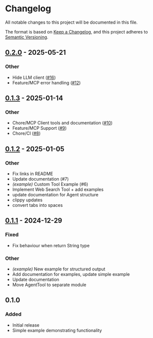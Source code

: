 # Changelog

All notable changes to this project will be documented in this file.

The format is based on [Keep a Changelog](https://keepachangelog.com/en/1.0.0/),
and this project adheres to [Semantic Versioning](https://semver.org/spec/v2.0.0.html).

## [0.2.0](https://github.com/AdamStrojek/rust-agentai/compare/v0.1.3...v0.2.0) - 2025-05-21

### Other

- Hide LLM client ([#16](https://github.com/AdamStrojek/rust-agentai/pull/16))
- Feature/MCP error handling ([#12](https://github.com/AdamStrojek/rust-agentai/pull/12))

## [0.1.3](https://github.com/AdamStrojek/rust-agentai/compare/v0.1.2...v0.1.3) - 2025-01-14

### Other

- Chore/MCP Client tools and documentation ([#10](https://github.com/AdamStrojek/rust-agentai/pull/10))
- Feature/MCP Support ([#9](https://github.com/AdamStrojek/rust-agentai/pull/9))
- Chore/CI ([#8](https://github.com/AdamStrojek/rust-agentai/pull/8))

## [0.1.2](https://github.com/AdamStrojek/rust-agentai/compare/v0.1.1...v0.1.2) - 2025-01-05

### Other

- Fix links in README
- Update documentation (#7)
- *(example)* Custom Tool Example (#6)
- Implement Web Search Tool + add examples
- update documentation for Agent structure
- clippy updates
- convert tabs into spaces

## [0.1.1](https://github.com/AdamStrojek/rust-agentai/compare/v0.1.0...v0.1.1) - 2024-12-29

### Fixed

- Fix behaviour when return String type

### Other

- *(example)* New example for structured output
- Add documentation for examples, update simple example
- Update documentation
- Move AgentTool to separate module

## 0.1.0

### Added

- Initial release
- Simple example demonstrating functionality
